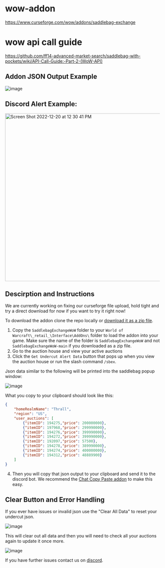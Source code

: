 # wow-addon

https://www.curseforge.com/wow/addons/saddlebag-exchange

# wow api call guide

https://github.com/ff14-advanced-market-search/saddlebag-with-pockets/wiki/API-Call-Guide:-Part-2-(WoW-API)

## Addon JSON Output Example
![image](https://user-images.githubusercontent.com/17516896/208216286-2716b14a-8548-4334-ab5d-17de895938ca.png)

## Discord Alert Example:

<img width="544" alt="Screen Shot 2022-12-20 at 12 30 41 PM" src="https://user-images.githubusercontent.com/17516896/208729833-c89b6853-301d-4415-b67a-79b2507e1b97.png">

## Descirption and Instructions

We are currently working on fixing our curseforge file upload, hold tight and try a direct download for now if you want to try it right now!

To download the addon clone the repo locally or [download it as a zip file](https://github.com/ff14-advanced-market-search/SaddlebagExchangeWoW/archive/refs/heads/main.zip).

1. Copy the `SaddlebagExchangeWoW` folder to your `World of Warcraft\_retail_\Interface\AddOns\` folder to load the addon into your game. Make sure the name of the folder is `SaddlebagExchangeWoW` and not `SaddlebagExchangeWoW-main` if you downloaded as a zip file.
2. Go to the auction house and view your active auctions
3. Click the `Get Undercut Alert Data` button that pops up when you view the auction house or run the slash command `/sbex`.

Json data similar to the following will be printed into the saddlebag popup window:

![image](https://user-images.githubusercontent.com/17516896/208216286-2716b14a-8548-4334-ab5d-17de895938ca.png)

What you copy to your clipboard should look like this:

```json
{
    "homeRealmName": "Thrall",
    "region": "US",
    "user_auctions": [
        {"itemID": 194275,"price": 200000000},
        {"itemID": 197968,"price": 299990000},
        {"itemID": 194276,"price": 399990000},
        {"itemID": 194272,"price": 399990000},
        {"itemID": 192097,"price": 57500},
        {"itemID": 194278,"price": 389990000},
        {"itemID": 194274,"price": 400000000},
        {"itemID": 194312,"price": 48889900}
    ]
}
```

4. Then you will copy that json output to your clipboard and send it to the discord bot.  We recommend the [Chat Copy Paste addon](https://www.curseforge.com/wow/addons/chat-copy-paste) to make this easy.

## Clear Button and Error Handling

If you ever have issues or invalid json use the "Clear All Data" to reset your undercut json.

![image](https://github.com/ff14-advanced-market-search/SaddlebagExchangeWoW/assets/17516896/7cb6010f-5ba9-4489-83db-1d82a084a1bf)

This will clear out all data and then you will need to check all your auctions again to update it once more.

![image](https://github.com/ff14-advanced-market-search/SaddlebagExchangeWoW/assets/17516896/417627d6-d85d-4f3d-8c2e-3221bcaf2aa9)

If you have further issues contact us on [discord](https://discord.gg/Pbp5xhmBJ7).


